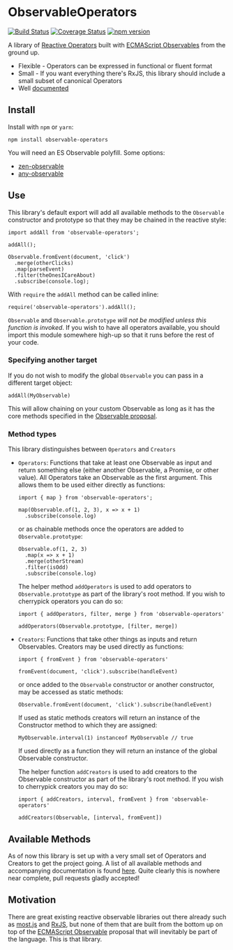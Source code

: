 # ObservableOperators

[![Build Status](https://travis-ci.org/nmuldavin/ObservableOperators.svg?branch=master)](https://travis-ci.org/nmuldavin/ObservableOperators)
[![Coverage Status](https://coveralls.io/repos/github/nmuldavin/ObservableOperators/badge.svg?branch=master)](https://coveralls.io/github/nmuldavin/ObservableOperators?branch=master)
[![npm version](https://badge.fury.io/js/observable-operators.svg)](https://badge.fury.io/js/observable-operators)

A library of [Reactive Operators](http://reactivex.io/documentation/operators.html) built with [ECMAScript Observables](https://github.com/tc39/proposal-observables) from the ground up.

* Flexible - Operators can be expressed in functional or fluent format
* Small - If you want everything there's RxJS, this library should include a small subset of canonical Operators
* Well [documented](https://nmuldavin.github.io/ObservableOperators/)


## Install

Install with `npm` or `yarn`:

```
npm install observable-operators
```

You will need an ES Observable polyfill. Some options:
* [zen-observable](https://github.com/zenparsing/zen-observable)
* [any-observable](https://github.com/sindresorhus/any-observable)

## Use

This library's default export will add all available methods to the `Observable` constructor and prototype so that they may be chained in the reactive style:

```
import addAll from 'observable-operators';

addAll();

Observable.fromEvent(document, 'click')
  .merge(otherClicks)
  .map(parseEvent)
  .filter(theOnesICareAbout)
  .subscribe(console.log);
```

With `require` the `addAll` method can be called inline:

```
require('observable-operators').addAll();
```

`Observable` and `Observable.prototype` *will not be modified unless this function is invoked*. If you wish to have all operators available, you should import this module somewhere high-up so that it runs before the rest of your code.

### Specifying another target

If you do not wish to modify the global `Observable` you can pass in a different target object:

```
addAll(MyObservable)
```

This will allow chaining on your custom Observable as long as it has the core methods specified in the [Observable proposal](https://github.com/tc39/proposal-observable).

### Method types

This library distinguishes between `Operators` and `Creators`
* `Operators`: Functions that take at least one Observable as input and return something else (either another Observable, a Promise, or other value). All Operators take an Observable as the first argument. This allows them to be used either directly as functions:

  ```
  import { map } from 'observable-operators';

  map(Observable.of(1, 2, 3), x => x + 1)
    .subscribe(console.log)
  ```

  or as chainable methods once the operators are added to `Observable.prototype`:

  ```
  Observable.of(1, 2, 3)
    .map(x => x + 1)
    .merge(otherStream)
    .filter(isOdd)
    .subscribe(console.log)
  ```

  The helper method `addOperators` is used to add operators to `Observable.prototype` as part of the library's root method. If you wish to cherrypick operators you can do so:
  ```
  import { addOperators, filter, merge } from 'observable-operators'

  addOperators(Observable.prototype, [filter, merge])
  ```

* `Creators`: Functions that take other things as inputs and return Observables. Creators may be used directly as functions:

  ```
  import { fromEvent } from 'observable-operators'

  fromEvent(document, 'click').subscribe(handleEvent)
  ```

  or once added to the `Observable` constructor or another constructor, may be accessed as static methods:

  ```
  Observable.fromEvent(document, 'click').subscribe(handleEvent)
  ```

  If used as static methods creators will return an instance of the Constructor method to which they are assigned:
  ```
  MyObservable.interval(1) instanceof MyObservable // true
  ```
  If used directly as a function they will return an instance of the global Observable constructor. 
  
  The helper function `addCreators` is used to add creators to the Observable constructor as part of the library's root method. If you wish to cherrypick creators you may do so:

  ```
  import { addCreators, interval, fromEvent } from 'observable-operators'

  addCreators(Observable, [interval, fromEvent])
  ```

## Available Methods

As of now this library is set up with a very small set of Operators and Creators to get the project going. A list of all available methods and accompanying documentation is found [here](https://nmuldavin.github.io/ObservableOperators/). Quite clearly this is nowhere near complete, pull requests gladly accepted!

## Motivation

There are great existing reactive observable libraries out there already such as [most.js](https://github.com/cujojs/most) and [RxJS](https://github.com/Reactive-Extensions/RxJS), but none of them that are built from the bottom up on top of the [ECMAScript Observable](https://github.com/tc39/proposal-observables) proposal that will inevitably be part of the language. This is that library.

